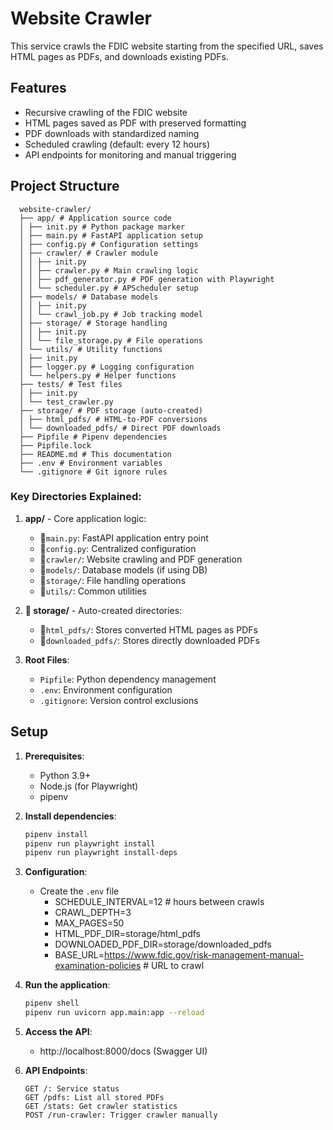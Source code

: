 # Website Crawler

This service crawls the FDIC website starting from the specified URL, saves HTML pages as PDFs, and downloads existing
PDFs.

## Features

- Recursive crawling of the FDIC website
- HTML pages saved as PDF with preserved formatting
- PDF downloads with standardized naming
- Scheduled crawling (default: every 12 hours)
- API endpoints for monitoring and manual triggering

## Project Structure

      website-crawler/
      ├── app/ # Application source code
      │ ├── init.py # Python package marker
      │ ├── main.py # FastAPI application setup
      │ ├── config.py # Configuration settings
      │ ├── crawler/ # Crawler module
      │ │ ├── init.py
      │ │ ├── crawler.py # Main crawling logic
      │ │ ├── pdf_generator.py # PDF generation with Playwright
      │ │ └── scheduler.py # APScheduler setup
      │ ├── models/ # Database models
      │ │ ├── init.py
      │ │ └── crawl_job.py # Job tracking model
      │ ├── storage/ # Storage handling
      │ │ ├── init.py
      │ │ └── file_storage.py # File operations
      │ └── utils/ # Utility functions
      │ ├── init.py
      │ ├── logger.py # Logging configuration
      │ └── helpers.py # Helper functions
      ├── tests/ # Test files
      │ ├── init.py
      │ └── test_crawler.py
      ├── storage/ # PDF storage (auto-created)
      │ ├── html_pdfs/ # HTML-to-PDF conversions
      │ └── downloaded_pdfs/ # Direct PDF downloads
      ├── Pipfile # Pipenv dependencies
      ├── Pipfile.lock
      ├── README.md # This documentation
      ├── .env # Environment variables
      └── .gitignore # Git ignore rules

### Key Directories Explained:

1. **app/** - Core application logic:
    - 🐍`main.py`: FastAPI application entry point
    - 🐍`config.py`: Centralized configuration
    - 📁`crawler/`: Website crawling and PDF generation
    - 📁`models/`: Database models (if using DB)
    - 📁`storage/`: File handling operations
    - 📁`utils/`: Common utilities

2. **📁 storage/** - Auto-created directories:
    - 📁`html_pdfs/`: Stores converted HTML pages as PDFs
    - 📁`downloaded_pdfs/`: Stores directly downloaded PDFs

3. **Root Files**:
    - `Pipfile`: Python dependency management
    - `.env`: Environment configuration
    - `.gitignore`: Version control exclusions

## Setup

1. **Prerequisites**:
    - Python 3.9+
    - Node.js (for Playwright)
    - pipenv

2. **Install dependencies**:
   ```bash
   pipenv install
   pipenv run playwright install
   pipenv run playwright install-deps

3. **Configuration**:
    - Create the `.env` file
        - SCHEDULE_INTERVAL=12 # hours between crawls
        - CRAWL_DEPTH=3
        - MAX_PAGES=50
        - HTML_PDF_DIR=storage/html_pdfs
        - DOWNLOADED_PDF_DIR=storage/downloaded_pdfs
        - BASE_URL=https://www.fdic.gov/risk-management-manual-examination-policies # URL to crawl

4. **Run the application**:
   ```bash
   pipenv shell
   pipenv run uvicorn app.main:app --reload

5. **Access the API**:
    - http://localhost:8000/docs (Swagger UI)

6. **API Endpoints**:

       GET /: Service status
       GET /pdfs: List all stored PDFs
       GET /stats: Get crawler statistics
       POST /run-crawler: Trigger crawler manually
   
